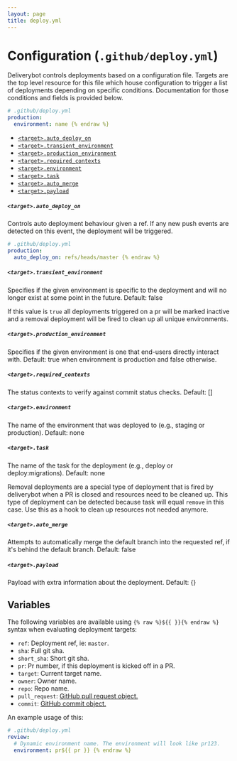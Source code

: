 ```yaml
---
layout: page
title: deploy.yml
---
```


# Configuration (`.github/deploy.yml`)

Deliverybot controls deployments based on a configuration file. Targets are the
top level resource for this file which house configuration to trigger a list of
deployments depending on specific conditions. Documentation for those conditions
and fields is provided below.

```yaml {% raw %}
# .github/deploy.yml
production:
  environment: name {% endraw %}
```

- [`<target>.auto_deploy_on`](#targetauto_deploy_on)
- [`<target>.transient_environment`](#targettransient_environment)
- [`<target>.production_environment`](#targetproduction_environment)
- [`<target>.required_contexts`](#targetrequired_contexts)
- [`<target>.environment`](#targetdeploymentsenvironment)
- [`<target>.task`](#targettask)
- [`<target>.auto_merge`](#targetauto_merge)
- [`<target>.payload`](#targetpayload)

##### `<target>.auto_deploy_on`

Controls auto deployment behaviour given a ref. If any new push events are
detected on this event, the deployment will be triggered.

```yaml {% raw %}
# .github/deploy.yml
production:
  auto_deploy_on: refs/heads/master {% endraw %}
```

##### `<target>.transient_environment`

Specifies if the given environment is specific to the deployment and will no
longer exist at some point in the future. Default: false

If this value is `true` all deployments triggered on a pr will be marked
inactive and a removal deployment will be fired to clean up all unique
environments.

##### `<target>.production_environment`

Specifies if the given environment is one that end-users directly interact with.
Default: true when environment is production and false otherwise.

##### `<target>.required_contexts`

The status contexts to verify against commit status checks. Default: []

##### `<target>.environment`

The name of the environment that was deployed to (e.g., staging or production).
Default: none


##### `<target>.task`

The name of the task for the deployment (e.g., deploy or deploy:migrations).
Default: none

Removal deployments are a special type of deployment that is fired by
deliverybot when a PR is closed and resources need to be cleaned up. This type
of deployment can be detected because task will equal `remove` in this case.
Use this as a hook to clean up resources not needed anymore.

##### `<target>.auto_merge`

Attempts to automatically merge the default branch into the requested ref, if
it's behind the default branch. Default: false

##### `<target>.payload`

Payload with extra information about the deployment. Default: {}

## Variables

The following variables are available using `{% raw %}${{ }}{% endraw %}` syntax
when evaluating deployment targets:

- `ref`: Deployment ref, ie: `master`.
- `sha`: Full git sha.
- `short_sha`: Short git sha.
- `pr`: Pr number, if this deployment is kicked off in a PR.
- `target`: Current target name.
- `owner`: Owner name.
- `repo`: Repo name.
- `pull_request`: [GitHub pull request object.](pr)
- `commit`: [GitHub commit object.](commit)

An example usage of this:

```yaml {% raw %}
# .github/deploy.yml
review:
  # Dynamic environment name. The environment will look like pr123.
  environment: pr${{ pr }} {% endraw %}
```

[pr]: https://developer.github.com/v3/pulls/#response-1
[commit]: https://developer.github.com/v3/git/commits/#response
